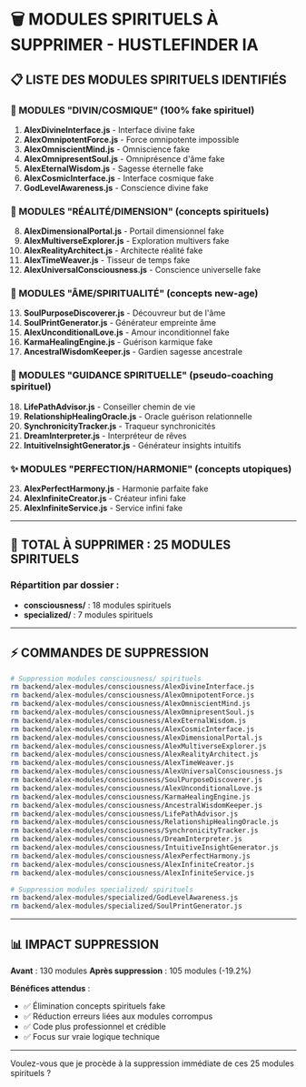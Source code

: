 # 🗑️ MODULES SPIRITUELS À SUPPRIMER - HUSTLEFINDER IA

## 📋 LISTE DES MODULES SPIRITUELS IDENTIFIÉS

### 🔮 MODULES "DIVIN/COSMIQUE" (100% fake spirituel)
1. **AlexDivineInterface.js** - Interface divine fake
2. **AlexOmnipotentForce.js** - Force omnipotente impossible  
3. **AlexOmniscientMind.js** - Omniscience fake
4. **AlexOmnipresentSoul.js** - Omniprésence d'âme fake
5. **AlexEternalWisdom.js** - Sagesse éternelle fake
6. **AlexCosmicInterface.js** - Interface cosmique fake
7. **GodLevelAwareness.js** - Conscience divine fake

### 🌌 MODULES "RÉALITÉ/DIMENSION" (concepts spirituels)
8. **AlexDimensionalPortal.js** - Portail dimensionnel fake
9. **AlexMultiverseExplorer.js** - Exploration multivers fake  
10. **AlexRealityArchitect.js** - Architecte réalité fake
11. **AlexTimeWeaver.js** - Tisseur de temps fake
12. **AlexUniversalConsciousness.js** - Conscience universelle fake

### 💫 MODULES "ÂME/SPIRITUALITÉ" (concepts new-age)
13. **SoulPurposeDiscoverer.js** - Découvreur but de l'âme
14. **SoulPrintGenerator.js** - Générateur empreinte âme
15. **AlexUnconditionalLove.js** - Amour inconditionnel fake
16. **KarmaHealingEngine.js** - Guérison karmique fake
17. **AncestralWisdomKeeper.js** - Gardien sagesse ancestrale

### 🔮 MODULES "GUIDANCE SPIRITUELLE" (pseudo-coaching spirituel)
18. **LifePathAdvisor.js** - Conseiller chemin de vie
19. **RelationshipHealingOracle.js** - Oracle guérison relationnelle
20. **SynchronicityTracker.js** - Traqueur synchronicités
21. **DreamInterpreter.js** - Interpréteur de rêves
22. **IntuitiveInsightGenerator.js** - Générateur insights intuitifs

### ✨ MODULES "PERFECTION/HARMONIE" (concepts utopiques)
23. **AlexPerfectHarmony.js** - Harmonie parfaite fake
24. **AlexInfiniteCreator.js** - Créateur infini fake
25. **AlexInfiniteService.js** - Service infini fake

---

## 🎯 TOTAL À SUPPRIMER : 25 MODULES SPIRITUELS

### Répartition par dossier :
- **consciousness/** : 18 modules spirituels
- **specialized/** : 7 modules spirituels

---

## ⚡ COMMANDES DE SUPPRESSION

```bash
# Suppression modules consciousness/ spirituels
rm backend/alex-modules/consciousness/AlexDivineInterface.js
rm backend/alex-modules/consciousness/AlexOmnipotentForce.js  
rm backend/alex-modules/consciousness/AlexOmniscientMind.js
rm backend/alex-modules/consciousness/AlexOmnipresentSoul.js
rm backend/alex-modules/consciousness/AlexEternalWisdom.js
rm backend/alex-modules/consciousness/AlexCosmicInterface.js
rm backend/alex-modules/consciousness/AlexDimensionalPortal.js
rm backend/alex-modules/consciousness/AlexMultiverseExplorer.js
rm backend/alex-modules/consciousness/AlexRealityArchitect.js
rm backend/alex-modules/consciousness/AlexTimeWeaver.js
rm backend/alex-modules/consciousness/AlexUniversalConsciousness.js
rm backend/alex-modules/consciousness/SoulPurposeDiscoverer.js
rm backend/alex-modules/consciousness/AlexUnconditionalLove.js
rm backend/alex-modules/consciousness/KarmaHealingEngine.js
rm backend/alex-modules/consciousness/AncestralWisdomKeeper.js
rm backend/alex-modules/consciousness/LifePathAdvisor.js
rm backend/alex-modules/consciousness/RelationshipHealingOracle.js
rm backend/alex-modules/consciousness/SynchronicityTracker.js
rm backend/alex-modules/consciousness/DreamInterpreter.js
rm backend/alex-modules/consciousness/IntuitiveInsightGenerator.js
rm backend/alex-modules/consciousness/AlexPerfectHarmony.js
rm backend/alex-modules/consciousness/AlexInfiniteCreator.js
rm backend/alex-modules/consciousness/AlexInfiniteService.js

# Suppression modules specialized/ spirituels  
rm backend/alex-modules/specialized/GodLevelAwareness.js
rm backend/alex-modules/specialized/SoulPrintGenerator.js
```

---

## 📊 IMPACT SUPPRESSION

**Avant** : 130 modules
**Après suppression** : 105 modules (-19.2%)

**Bénéfices attendus** :
- ✅ Élimination concepts spirituels fake
- ✅ Réduction erreurs liées aux modules corrompus
- ✅ Code plus professionnel et crédible
- ✅ Focus sur vraie logique technique

---

Voulez-vous que je procède à la suppression immédiate de ces 25 modules spirituels ?